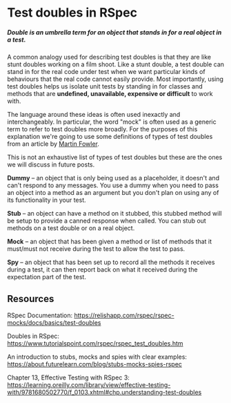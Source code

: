 # Test doubles in RSpec

##### Double is an umbrella term for an object that stands in for a real object in a test.

A common analogy used for describing test doubles is that they are like stunt doubles working on a film shoot. Like a stunt double, a test double can stand in for the real code under test when we want particular kinds of behaviours that the real code cannot easily provide. Most importantly, using test doubles helps us isolate unit tests by standing in for classes and methods that are **undefined, unavailable, expensive or difficult** to work with.

The language around these ideas is often used inexactly and interchangeably. In particular, the word "mock" is often used as a generic term to refer to test doubles more broadly. For the purposes of this explanation we're going to use some definitions of types of test doubles from an article by [Martin Fowler](http://martinfowler.com/articles/mocksArentStubs.html).

This is not an exhaustive list of types of test doubles but these are the ones we will discuss in future posts.

**Dummy** – an object that is only being used as a placeholder, it doesn't and can't respond to any messages. You use a dummy when you need to pass an object into a method as an argument but you don't plan on using any of its functionality in your test.

**Stub** – an object can have a method on it stubbed, this stubbed method will be setup to provide a canned response when called. You can stub out methods on a test double or on a real object.

**Mock** – an object that has been given a method or list of methods that it must/must not receive during the test to allow the test to pass.

**Spy** – an object that has been set up to record all the methods it receives during a test, it can then report back on what it received during the expectation part of the test.

## Resources
RSpec Documentation:
https://relishapp.com/rspec/rspec-mocks/docs/basics/test-doubles

Doubles in RSpec:
https://www.tutorialspoint.com/rspec/rspec_test_doubles.htm

An introduction to stubs, mocks and spies with clear examples:
https://about.futurelearn.com/blog/stubs-mocks-spies-rspec

Chapter 13, Effective Testing with RSpec 3:
https://learning.oreilly.com/library/view/effective-testing-with/9781680502770/f_0103.xhtml#chp.understanding-test-doubles
